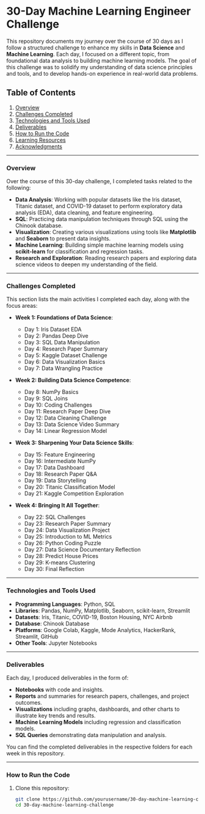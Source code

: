# 30-Day Machine Learning Engineer Challenge

This repository documents my journey over the course of 30 days as I follow a structured challenge to enhance my skills in **Data Science** and **Machine Learning**. Each day, I focused on a different topic, from foundational data analysis to building machine learning models. The goal of this challenge was to solidify my understanding of data science principles and tools, and to develop hands-on experience in real-world data problems.

## Table of Contents

1. [Overview](#overview)
2. [Challenges Completed](#challenges-completed)
3. [Technologies and Tools Used](#technologies-and-tools-used)
4. [Deliverables](#deliverables)
5. [How to Run the Code](#how-to-run-the-code)
6. [Learning Resources](#learning-resources)
7. [Acknowledgments](#acknowledgments)

---

### Overview

Over the course of this 30-day challenge, I completed tasks related to the following:

- **Data Analysis**: Working with popular datasets like the Iris dataset, Titanic dataset, and COVID-19 dataset to perform exploratory data analysis (EDA), data cleaning, and feature engineering.
- **SQL**: Practicing data manipulation techniques through SQL using the Chinook database.
- **Visualization**: Creating various visualizations using tools like **Matplotlib** and **Seaborn** to present data insights.
- **Machine Learning**: Building simple machine learning models using **scikit-learn** for classification and regression tasks.
- **Research and Exploration**: Reading research papers and exploring data science videos to deepen my understanding of the field.

---

### Challenges Completed

This section lists the main activities I completed each day, along with the focus areas:

- **Week 1: Foundations of Data Science**:
    - Day 1: Iris Dataset EDA
    - Day 2: Pandas Deep Dive
    - Day 3: SQL Data Manipulation
    - Day 4: Research Paper Summary
    - Day 5: Kaggle Dataset Challenge
    - Day 6: Data Visualization Basics
    - Day 7: Data Wrangling Practice

- **Week 2: Building Data Science Competence**:
    - Day 8: NumPy Basics
    - Day 9: SQL Joins
    - Day 10: Coding Challenges
    - Day 11: Research Paper Deep Dive
    - Day 12: Data Cleaning Challenge
    - Day 13: Data Science Video Summary
    - Day 14: Linear Regression Model

- **Week 3: Sharpening Your Data Science Skills**:
    - Day 15: Feature Engineering
    - Day 16: Intermediate NumPy
    - Day 17: Data Dashboard
    - Day 18: Research Paper Q&A
    - Day 19: Data Storytelling
    - Day 20: Titanic Classification Model
    - Day 21: Kaggle Competition Exploration

- **Week 4: Bringing It All Together**:
    - Day 22: SQL Challenges
    - Day 23: Research Paper Summary
    - Day 24: Data Visualization Project
    - Day 25: Introduction to ML Metrics
    - Day 26: Python Coding Puzzle
    - Day 27: Data Science Documentary Reflection
    - Day 28: Predict House Prices
    - Day 29: K-means Clustering
    - Day 30: Final Reflection

---

### Technologies and Tools Used

- **Programming Languages**: Python, SQL
- **Libraries**: Pandas, NumPy, Matplotlib, Seaborn, scikit-learn, Streamlit
- **Datasets**: Iris, Titanic, COVID-19, Boston Housing, NYC Airbnb
- **Database**: Chinook Database
- **Platforms**: Google Colab, Kaggle, Mode Analytics, HackerRank, Streamlit, GitHub
- **Other Tools**: Jupyter Notebooks

---

### Deliverables

Each day, I produced deliverables in the form of:

- **Notebooks** with code and insights.
- **Reports** and summaries for research papers, challenges, and project outcomes.
- **Visualizations** including graphs, dashboards, and other charts to illustrate key trends and results.
- **Machine Learning Models** including regression and classification models.
- **SQL Queries** demonstrating data manipulation and analysis.

You can find the completed deliverables in the respective folders for each week in this repository.

---

### How to Run the Code

1. Clone this repository:
   ```bash
   git clone https://github.com/yourusername/30-day-machine-learning-challenge.git
   cd 30-day-machine-learning-challenge
